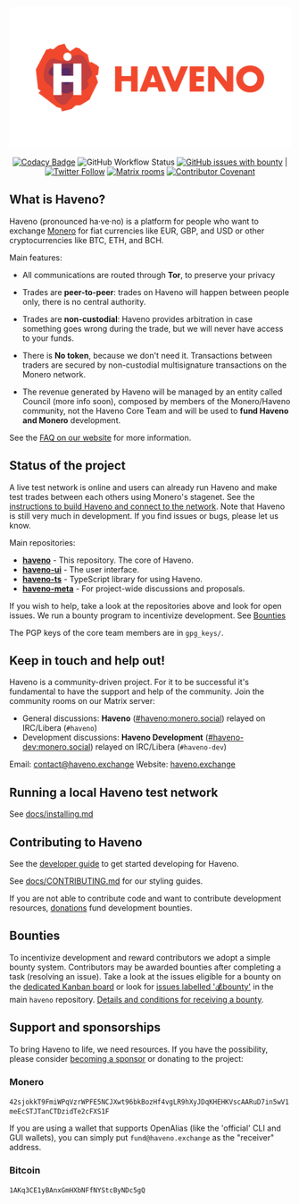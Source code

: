 <div align="center">
  <img src="https://raw.githubusercontent.com/haveno-dex/haveno-meta/721e52919b28b44d12b6e1e5dac57265f1c05cda/logo/haveno_logo_landscape.svg" alt="Haveno logo">

  [![Codacy Badge](https://app.codacy.com/project/badge/Grade/505405b43cb74d5a996f106a3371588e)](https://app.codacy.com/gh/haveno-dex/haveno/dashboard)
  ![GitHub Workflow Status](https://img.shields.io/github/actions/workflow/status/haveno-dex/haveno/build.yml?branch=master)
  [![GitHub issues with bounty](https://img.shields.io/github/issues-search/haveno-dex/haveno?color=%23fef2c0&label=Issues%20with%20bounties&query=project%3Ahaveno-dex%2F2)](https://github.com/orgs/haveno-dex/projects/2) |
  [![Twitter Follow](https://img.shields.io/twitter/follow/HavenoDEX?style=social)](https://twitter.com/havenodex)
  [![Matrix rooms](https://img.shields.io/badge/Matrix%20room-%23haveno-blue)](https://matrix.to/#/#haveno:monero.social) [![Contributor Covenant](https://img.shields.io/badge/Contributor%20Covenant-2.1-4baaaa.svg)](https://github.com/haveno-dex/.github/blob/master/CODE_OF_CONDUCT.md)
</div>

## What is Haveno?

Haveno (pronounced ha‧ve‧no) is a platform for people who want to exchange [Monero](https://getmonero.org) for fiat currencies like EUR, GBP, and USD or other cryptocurrencies like BTC, ETH, and BCH.

Main features:

- All communications are routed through **Tor**, to preserve your privacy

- Trades are **peer-to-peer**: trades on Haveno will happen between people only, there is no central authority.

- Trades are **non-custodial**: Haveno provides arbitration in case something goes wrong during the trade, but we will never have access to your funds.

- There is **No token**, because we don't need it. Transactions between traders are secured by non-custodial multisignature transactions on the Monero network.

- The revenue generated by Haveno will be managed by an entity called Council (more info soon), composed by members of the Monero/Haveno community, not the Haveno Core Team and will be used to **fund Haveno and Monero** development.

See the [FAQ on our website](https://haveno.exchange/faq/) for more information.

## Status of the project

A live test network is online and users can already run Haveno and make test trades between each others using Monero's stagenet. See the [instructions to build Haveno and connect to the network](https://github.com/haveno-dex/haveno/blob/master/docs/installing.md). Note that Haveno is still very much in development. If you find issues or bugs, please let us know.

Main repositories:

- **[haveno](https://github.com/haveno-dex/haveno)** - This repository. The core of Haveno.
- **[haveno-ui](https://github.com/haveno-dex/haveno-ui)** - The user interface.
- **[haveno-ts](https://github.com/haveno-dex/haveno-ts)** - TypeScript library for using Haveno.
- **[haveno-meta](https://github.com/haveno-dex/haveno-meta)** - For project-wide discussions and proposals.

If you wish to help, take a look at the repositories above and look for open issues. We run a bounty program to incentivize development. See [Bounties](#bounties)

The PGP keys of the core team members are in `gpg_keys/`.

## Keep in touch and help out!

Haveno is a community-driven project. For it to be successful it's fundamental to have the support and help of the community. Join the community rooms on our Matrix server:

- General discussions: **Haveno** ([#haveno:monero.social](https://matrix.to/#/#haveno:monero.social)) relayed on IRC/Libera (`#haveno`)
- Development discussions: **Haveno Development** ([#haveno-dev:monero.social](https://matrix.to/#/#haveno-dev:monero.social)) relayed on IRC/Libera (`#haveno-dev`)

Email: contact@haveno.exchange
Website: [haveno.exchange](https://haveno.exchange)

## Running a local Haveno test network

See [docs/installing.md](docs/installing.md)

## Contributing to Haveno

See the [developer guide](docs/developer-guide.md) to get started developing for Haveno.

See [docs/CONTRIBUTING.md](docs/CONTRIBUTING.md) for our styling guides.

If you are not able to contribute code and want to contribute development resources, [donations](#support) fund development bounties.

## Bounties

To incentivize development and reward contributors we adopt a simple bounty system. Contributors may be awarded bounties after completing a task (resolving an issue). Take a look at the issues eligible for a bounty on the [dedicated Kanban board](https://github.com/orgs/haveno-dex/projects/2) or look for [issues labelled '💰bounty'](https://github.com/haveno-dex/haveno/issues?q=is%3Aissue+is%3Aopen+label%3A%F0%9F%92%B0bounty) in the main `haveno` repository. [Details and conditions for receiving a bounty](docs/bounties.md).

## Support and sponsorships

To bring Haveno to life, we need resources. If you have the possibility, please consider [becoming a sponsor](https://haveno.exchange/sponsors/) or donating to the project:

### Monero

`42sjokkT9FmiWPqVzrWPFE5NCJXwt96bkBozHf4vgLR9hXyJDqKHEHKVscAARuD7in5wV1meEcSTJTanCTDzidTe2cFXS1F`

<!-- ![Qr code](https://raw.githubusercontent.com/haveno-dex/haveno/master/media/qrhaveno.png) -->

If you are using a wallet that supports OpenAlias (like the 'official' CLI and GUI wallets), you can simply put `fund@haveno.exchange` as the "receiver" address.

### Bitcoin

`1AKq3CE1yBAnxGmHXbNFfNYStcByNDc5gQ`

<!-- ![Qr code](https://raw.githubusercontent.com/haveno-dex/haveno/master/media/qrbtc.png) -->
